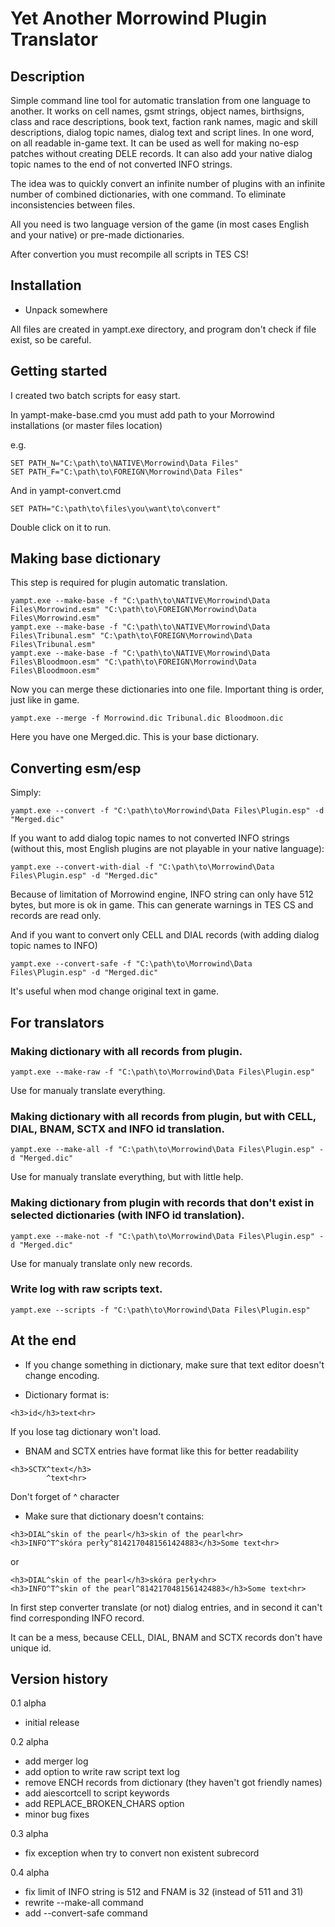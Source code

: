 # Yet Another Morrowind Plugin Translator

## Description

Simple command line tool for automatic translation from one language to another. It works on cell names, gsmt strings, object names, birthsigns, class and race descriptions, book text, faction rank names, magic and skill descriptions, dialog topic names, dialog text and script lines. In one word, on all readable in-game text. It can be used as well for making no-esp patches without creating DELE records. It can also add your native dialog topic names to the end of not converted INFO strings.

The idea was to quickly convert an infinite number of plugins with an infinite number of combined dictionaries, with one command. To eliminate inconsistencies between files.

All you need is two language version of the game (in most cases English and your native) or pre-made dictionaries.

After convertion you must recompile all scripts in TES CS!

## Installation

- Unpack somewhere

All files are created in yampt.exe directory, and program don't check if file exist, so be careful.

## Getting started

I created two batch scripts for easy start.

In yampt-make-base.cmd you must add path to your Morrowind installations (or master files location)

e.g.
```
SET PATH_N="C:\path\to\NATIVE\Morrowind\Data Files"
SET PATH_F="C:\path\to\FOREIGN\Morrowind\Data Files"
```
And in yampt-convert.cmd
```
SET PATH="C:\path\to\files\you\want\to\convert"
```
Double click on it to run.

## Making base dictionary

This step is required for plugin automatic translation.
```
yampt.exe --make-base -f "C:\path\to\NATIVE\Morrowind\Data Files\Morrowind.esm" "C:\path\to\FOREIGN\Morrowind\Data Files\Morrowind.esm"
yampt.exe --make-base -f "C:\path\to\NATIVE\Morrowind\Data Files\Tribunal.esm" "C:\path\to\FOREIGN\Morrowind\Data Files\Tribunal.esm"
yampt.exe --make-base -f "C:\path\to\NATIVE\Morrowind\Data Files\Bloodmoon.esm" "C:\path\to\FOREIGN\Morrowind\Data Files\Bloodmoon.esm"
```
Now you can merge these dictionaries into one file. Important thing is order, just like in game.
```
yampt.exe --merge -f Morrowind.dic Tribunal.dic Bloodmoon.dic
```
Here you have one Merged.dic. This is your base dictionary.

## Converting esm/esp

Simply:
```
yampt.exe --convert -f "C:\path\to\Morrowind\Data Files\Plugin.esp" -d "Merged.dic"
```
If you want to add dialog topic names to not converted INFO strings (without this, most English plugins are not playable in your native language):
```
yampt.exe --convert-with-dial -f "C:\path\to\Morrowind\Data Files\Plugin.esp" -d "Merged.dic"
```
Because of limitation of Morrowind engine, INFO string can only have 512 bytes, but more is ok in game. This can generate warnings in TES CS and records are read only.

And if you want to convert only CELL and DIAL records (with adding dialog topic names to INFO)
```
yampt.exe --convert-safe -f "C:\path\to\Morrowind\Data Files\Plugin.esp" -d "Merged.dic"
```
It's useful when mod change original text in game.

## For translators

### Making dictionary with all records from plugin.
```
yampt.exe --make-raw -f "C:\path\to\Morrowind\Data Files\Plugin.esp"
```
Use for manualy translate everything.

### Making dictionary with all records from plugin, but with CELL, DIAL, BNAM, SCTX and INFO id translation.
```
yampt.exe --make-all -f "C:\path\to\Morrowind\Data Files\Plugin.esp" -d "Merged.dic"
```
Use for manualy translate everything, but with little help.

### Making dictionary from plugin with records that don't exist in selected dictionaries (with INFO id translation).
```
yampt.exe --make-not -f "C:\path\to\Morrowind\Data Files\Plugin.esp" -d "Merged.dic"
```
Use for manualy translate only new records.

### Write log with raw scripts text.
```
yampt.exe --scripts -f "C:\path\to\Morrowind\Data Files\Plugin.esp"
```
## At the end

- If you change something in dictionary, make sure that text editor doesn't change encoding.

- Dictionary format is:
```
<h3>id</h3>text<hr>
```
If you lose tag dictionary won't load.

- BNAM and SCTX entries have format like this for better readability
```
<h3>SCTX^text</h3>
        ^text<hr>
```
Don't forget of ^ character

- Make sure that dictionary doesn't contains:
```
<h3>DIAL^skin of the pearl</h3>skin of the pearl<hr>
<h3>INFO^T^skóra perły^8142170481561424883</h3>Some text<hr>
```
or
```
<h3>DIAL^skin of the pearl</h3>skóra perły<hr>
<h3>INFO^T^skin of the pearl^8142170481561424883</h3>Some text<hr>
```
In first step converter translate (or not) dialog entries, and in second it can't find corresponding INFO record.

It can be a mess, because CELL, DIAL, BNAM and SCTX records don't have unique id.

## Version history

0.1 alpha
- initial release

0.2 alpha
- add merger log
- add option to write raw script text log
- remove ENCH records from dictionary (they haven't got friendly names)
- add aiescortcell to script keywords
- add REPLACE_BROKEN_CHARS option
- minor bug fixes

0.3 alpha
- fix exception when try to convert non existent subrecord

0.4 alpha
- fix limit of INFO string is 512 and FNAM is 32 (instead of 511 and 31)
- rewrite --make-all command
- add --convert-safe command
